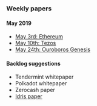 ### Weekly papers

#### May 2019

- [May 3rd: Ethereum](./2019-05-03-ethereum)
- [May 10th: Tezos](./2019-05-10-tezos)
- [May 24th: Ouroboros Genesis](./2019-05-24-ouroboros-genesis)

#### Backlog suggestions

- Tendermint whitepaper
- Polkadot whitepaper
- Zerocash paper
- [Idris paper](https://eb.host.cs.st-andrews.ac.uk/drafts/impldtp.pdf)

